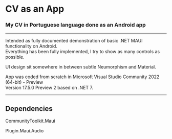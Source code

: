 # CV as an App    
### My CV in Portuguese language done as an Android app

<hr>

Intended as fully documented demonstration of basic .NET MAUI functionality on Android.   
Everything has been fully implemented, I try to show as many controls as possible.   

UI design sit somewhere in between subtle Neumorphism and Material.     

App was coded from scratch in Microsoft Visual Studio Community 2022 (64-bit) - Preview    
Version 17.5.0 Preview 2 based on .NET 7.   

<hr>

## Dependencies    

CommunityToolkit.Maui    

Plugin.Maui.Audio    

